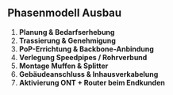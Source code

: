 ## Phasenmodell Ausbau

1. **Planung & Bedarfserhebung**
2. **Trassierung & Genehmigung**
3. **PoP-Errichtung & Backbone-Anbindung**
4. **Verlegung Speedpipes / Rohrverbund**
5. **Montage Muffen & Splitter**
6. **Gebäudeanschluss & Inhausverkabelung**
7. **Aktivierung ONT + Router beim Endkunden**
